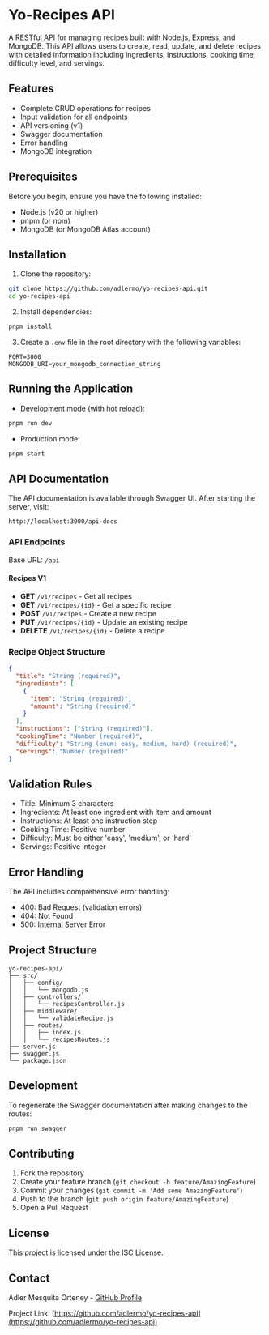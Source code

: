 # Yo-Recipes API

A RESTful API for managing recipes built with Node.js, Express, and MongoDB. This API allows users to create, read, update, and delete recipes with detailed information including ingredients, instructions, cooking time, difficulty level, and servings.

## Features

- Complete CRUD operations for recipes
- Input validation for all endpoints
- API versioning (v1)
- Swagger documentation
- Error handling
- MongoDB integration

## Prerequisites

Before you begin, ensure you have the following installed:
- Node.js (v20 or higher)
- pnpm (or npm)
- MongoDB (or MongoDB Atlas account)

## Installation

1. Clone the repository:
```bash
git clone https://github.com/adlermo/yo-recipes-api.git
cd yo-recipes-api
```

2. Install dependencies:
```bash
pnpm install
```

3. Create a `.env` file in the root directory with the following variables:
```env
PORT=3000
MONGODB_URI=your_mongodb_connection_string
```

## Running the Application

- Development mode (with hot reload):
```bash
pnpm run dev
```

- Production mode:
```bash
pnpm start
```

## API Documentation

The API documentation is available through Swagger UI. After starting the server, visit:
```
http://localhost:3000/api-docs
```

### API Endpoints

Base URL: `/api`

#### Recipes V1

- **GET** `/v1/recipes` - Get all recipes
- **GET** `/v1/recipes/{id}` - Get a specific recipe
- **POST** `/v1/recipes` - Create a new recipe
- **PUT** `/v1/recipes/{id}` - Update an existing recipe
- **DELETE** `/v1/recipes/{id}` - Delete a recipe

### Recipe Object Structure

```json
{
  "title": "String (required)",
  "ingredients": [
    {
      "item": "String (required)",
      "amount": "String (required)"
    }
  ],
  "instructions": ["String (required)"],
  "cookingTime": "Number (required)",
  "difficulty": "String (enum: easy, medium, hard) (required)",
  "servings": "Number (required)"
}
```

## Validation Rules

- Title: Minimum 3 characters
- Ingredients: At least one ingredient with item and amount
- Instructions: At least one instruction step
- Cooking Time: Positive number
- Difficulty: Must be either 'easy', 'medium', or 'hard'
- Servings: Positive integer

## Error Handling

The API includes comprehensive error handling:
- 400: Bad Request (validation errors)
- 404: Not Found
- 500: Internal Server Error

## Project Structure

```
yo-recipes-api/
├── src/
│   ├── config/
│   │   └── mongodb.js
│   ├── controllers/
│   │   └── recipesController.js
│   ├── middleware/
│   │   └── validateRecipe.js
│   ├── routes/
│   │   ├── index.js
│   │   └── recipesRoutes.js
├── server.js
├── swagger.js
└── package.json
```

## Development

To regenerate the Swagger documentation after making changes to the routes:
```bash
pnpm run swagger
```

## Contributing

1. Fork the repository
2. Create your feature branch (`git checkout -b feature/AmazingFeature`)
3. Commit your changes (`git commit -m 'Add some AmazingFeature'`)
4. Push to the branch (`git push origin feature/AmazingFeature`)
5. Open a Pull Request

## License

This project is licensed under the ISC License.

## Contact

Adler Mesquita Orteney - [GitHub Profile](https://github.com/adlermo)

Project Link: [https://github.com/adlermo/yo-recipes-api](https://github.com/adlermo/yo-recipes-api)